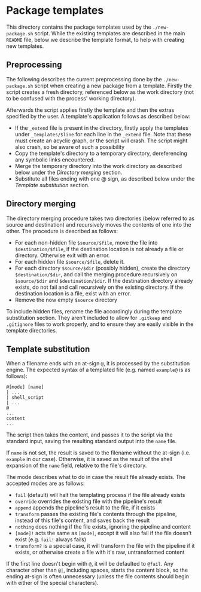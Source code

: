 # Package templates
This directory contains the package templates used by the `./new-package.sh` script. While the existing templates are described in the main `README` file,
below we describe the template format, to help with creating new templates.

## Preprocessing
The following describes the current preprocessing done by the `./new-package.sh`
script when creating a new package from a template.
Firstly the script creates a fresh directory, referenced below as the work
directory (not to be confused with the process' working directory).

Afterwards the script applies firstly the template and then the extras specified
by the user. A template's application follows as described below:

- If the `_extend` file is present in the directory, firstly apply the templates
  under `_templates/$line` for each line in the `_extend` file. Note that these
  must create an acyclic graph, or the script will crash. The script might also
  crash, so be aware of such a possibility
- Copy the template's directory to a temporary directory, dereferencing any
  symbolic links encountered.
- Merge the temporary directory into the work directory as described below
  under the *Directory merging* section.
- Substitute all files ending with one @ sign, as described below
  under the *Template substitution* section.

## Directory merging
The directory merging procedure takes two directories (below referred to as
source and destination) and recursively moves the contents of one into the
other. The procedure is described as follows:

- For each non-hidden file `$source/$file`, move the file into
  `$destination/$file`, if the destination location is not already a file or
  directory. Otherwise exit with an error.
- For each hidden file `$source/$file`, delete it.
- For each directory `$source/$dir` (possibly hidden), create the directory
  `$destination/$dir`, and call the merging procedure recursively on
  `$source/$dir` and `$destination/$dir`. If the destination directory already
  exists, do not fail and call recursively on the existing directory. If the
  destination location is a file, exist with an error.
- Remove the now empty `$source` directory

To include hidden files, rename the file accordingly during the template 
substitution section. They aren't included to allow for `.gitkeep` and
`.gitignore` files to work properly, and to ensure they are easily visible in
the template directories.

## Template substitution
When a filename ends with an at-sign `@`, it is processed by the substitution engine.
The expected syntax of a templated file (e.g. named `example@` is as follows):
```
@[mode] [name]
| ...
| shell_script
| ...
@
...
content
...
```
The script then takes the content, and passes it to the script via the
standard input, saving the resulting standard output into the `name` file.

If `name` is not set, the result is saved to the filename without the at-sign
(i.e. `example` in our case). Otherwise, it is saved as the result of the
shell expansion of the `name` field, relative to the file's directory.

The mode describes what to do in case the result file already exists.
The accepted modes are as follows:

- `fail` (default) will halt the templating process if the file already exists
- `override` overrides the existing file with the pipeline's result
- `append` appends the pipeline's result to the file, if it exists
- `transform` passes the existing file's contents through the pipeline,
  instead of this file's content, and saves back the result
- `nothing` does nothing if the file exists, ignoring the pipeline and content
- `[mode]!` acts the same as `[mode]`, except it will also fail if the file
  doesn't exist (e.g. `fail!` always fails)
- `transform?` is a special case, it will transform the file with the pipeline
  if it exists, or otherwise create a file with it's raw, untransformed content

If the first line doesn't begin with `@`, it will be defaulted to `@fail`.
Any character other than `@|`, including spaces, starts the content block,
so the ending at-sign is often unnecessary (unless the file contents should begin 
with either of the special characters).
